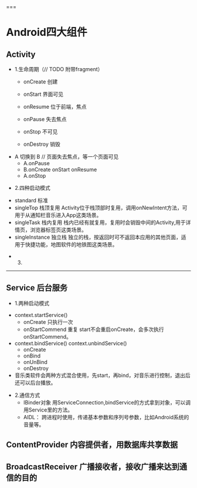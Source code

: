 ===
###
# Android四大组件
## Activity
* 1.生命周期（// TODO 附带fragment）
    * onCreate 创建
    * onStart 界面可见
    * onResume 位于前端，焦点
    
    * onPause 失去焦点
    * onStop 不可见
    * onDestroy 销毁
- A 切换到 B  // 页面失去焦点，等一个页面可见
    * A.onPause
    * B.onCreate onStart onResume
    * A.onStop

* 2.四种启动模式
- standard 标准
- singleTop 栈顶复用
    Activity位于栈顶部时复用，调用onNewIntent方法，可用于从通知栏音乐进入App这类场景。
- singleTask 栈内复用
    栈内已经有就复用，复用时会销毁中间的Activity,用于详情页，浏览器标签页这类场景。
- singleInstance 独立栈
    独立的栈，按返回时可不返回本应用的其他页面，适用于快捷功能，地图软件的地铁图这类场景。
    
* 3.



***
## Service 后台服务
* 1.两种启动模式
- context.startService() 
    * onCreate 只执行一次
    * onStartCommend 重复 start不会重启onCreate，会多次执行onStartCommend。
- context.bindService() context.unbindService() 
    * onCreate
    * onBind
    * onUnBind
    * onDestroy
- 音乐类软件会两种方式混合使用，先start，再bind，对音乐进行控制，退出后还可以后台播放。
 
* 2.通信方式
    - IBinder对象 用ServiceConnection,bindService的方式拿到对象，可以调用Service里的方法。
    - AIDL： 跨进程时使用，传递基本参数和序列号参数，比如Android系统的音量等。
    
## ContentProvider 内容提供者，用数据库共享数据

## BroadcastReceiver 广播接收者，接收广播来达到通信的目的
